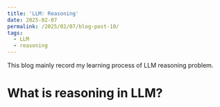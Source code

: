 ```yaml
---
title: 'LLM: Reasoning'
date: 2025-02-07
permalink: /2025/02/07/blog-post-10/
tags:
  - LLM
  - reasoning
---
```


This blog mainly record my learning process of LLM reasoning problem. 

# What is reasoning in LLM?



